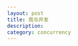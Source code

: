 ```yaml
---
layout: post
title: 我与并发
description: 
category: concurrency
---
```






[bigbully]:    http://bigbully.github.io  "bigbully"
